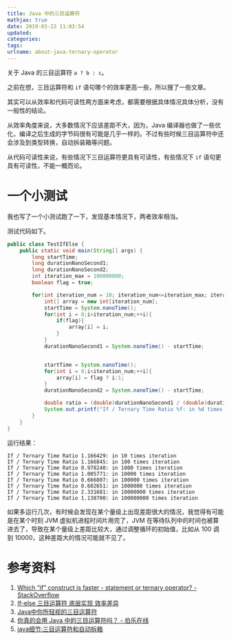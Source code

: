 ```yaml
---
title: Java 中的三目运算符
mathjax: true
date: 2019-03-22 11:03:54
updated:
categories:
tags:
urlname: about-java-ternary-operator
---
```


关于 Java 的三目运算符 `a ? b : c`。

<!-- more -->

之前在想，三目运算符和 `if` 语句哪个的效率更高一些，所以搜了一些文章。

其实可以从效率和代码可读性两方面来考虑，都需要根据具体情况具体分析，没有一般性的结论。

从效率角度来说，大多数情况下应该差距不大，因为，Java 编译器也做了一些优化，编译之后生成的字节码很有可能是几乎一样的。不过有些时候三目运算符中还会涉及到类型转换，自动拆装箱等问题。

从代码可读性来说，有些情况下三目运算符更具有可读性，有些情况下 `if` 语句更具有可读性，不能一概而论。

# 一个小测试

我也写了一个小测试跑了一下，发现基本情况下，两者效率相当。

测试代码如下。

```java
public class TestIfElse {
    public static void main(String[] args) {
        long startTime;
        long durationNanoSecond1;
        long durationNanoSecond2;
        int iteration_max = 100000000;
        boolean flag = true;

        for(int iteration_num = 10; iteration_num<=iteration_max; iteration_num *= 10){
            int[] array = new int[iteration_num];
            startTime = System.nanoTime();
            for(int i = 0;i<iteration_num;++i){
                if(flag){
                    array[i] = i;
                }
            }
            durationNanoSecond1 = System.nanoTime() - startTime;


            startTime = System.nanoTime();
            for(int i = 0;i<iteration_num;++i){
                array[i] = flag ? i:1;
            }
            durationNanoSecond2 = System.nanoTime() - startTime;

            double ratio = (double)durationNanoSecond1 / (double)durationNanoSecond2;
            System.out.printf("If / Ternary Time Ratio %f: in %d times iteration\n", ratio, iteration_num);
        }
    }
}
```

运行结果：

```
If / Ternary Time Ratio 1.166429: in 10 times iteration
If / Ternary Time Ratio 1.166845: in 100 times iteration
If / Ternary Time Ratio 0.978240: in 1000 times iteration
If / Ternary Time Ratio 1.005771: in 10000 times iteration
If / Ternary Time Ratio 0.666807: in 100000 times iteration
If / Ternary Time Ratio 0.602651: in 1000000 times iteration
If / Ternary Time Ratio 2.331681: in 10000000 times iteration
If / Ternary Time Ratio 1.138700: in 100000000 times iteration
```

如果多运行几次，有时候会发现在某个量级上出现差距很大的情况，我觉得有可能是在某个时刻 JVM 虚拟机进程时间片用完了，JVM 在等待队列中的时间也被算进去了，导致在某个量级上差距比较大，通过调整循环的初始值，比如从 100 调到 10000，这种差距大的情况可能就不见了。



# 参考资料

1. [Which “if” construct is faster - statement or ternary operator? - StackOverflow](https://stackoverflow.com/questions/4706696/which-if-construct-is-faster-statement-or-ternary-operator)
2. [If-else 三目运算符 底层实现 效率差异](https://blog.csdn.net/cFarmerReally/article/details/54583895)
3. [Java中你所轻视的三目运算符](https://blog.csdn.net/J080624/article/details/81836930)
4. [你真的会用 Java 中的三目运算符吗？ - 伯乐在线](http://blog.jobbole.com/93511/)
5. [java细节:三目运算符和自动拆箱](http://lichuanyang.top/posts/53072/)